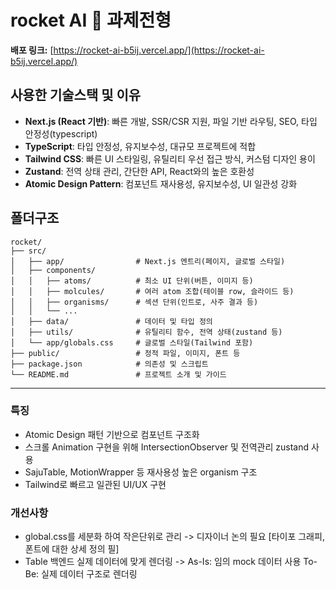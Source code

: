 # rocket AI 🚀 과제전형

**배포 링크:** [https://rocket-ai-b5ij.vercel.app/](https://rocket-ai-b5ij.vercel.app/)

## 사용한 기술스택 및 이유

- **Next.js (React 기반)**: 빠른 개발, SSR/CSR 지원, 파일 기반 라우팅, SEO, 타입 안정성(typescript)
- **TypeScript**: 타입 안정성, 유지보수성, 대규모 프로젝트에 적합
- **Tailwind CSS**: 빠른 UI 스타일링, 유틸리티 우선 접근 방식, 커스텀 디자인 용이
- **Zustand**: 전역 상태 관리, 간단한 API, React와의 높은 호환성
- **Atomic Design Pattern**: 컴포넌트 재사용성, 유지보수성, UI 일관성 강화

## 폴더구조

```
rocket/
├── src/
│   ├── app/                # Next.js 엔트리(페이지, 글로벌 스타일)
│   ├── components/
│   │   ├── atoms/          # 최소 UI 단위(버튼, 이미지 등)
│   │   ├── molcules/       # 여러 atom 조합(테이블 row, 슬라이드 등)
│   │   ├── organisms/      # 섹션 단위(인트로, 사주 결과 등)
│   │   └── ...
│   ├── data/               # 데이터 및 타입 정의
│   ├── utils/              # 유틸리티 함수, 전역 상태(zustand 등)
│   └── app/globals.css     # 글로벌 스타일(Tailwind 포함)
├── public/                 # 정적 파일, 이미지, 폰트 등
├── package.json            # 의존성 및 스크립트
└── README.md               # 프로젝트 소개 및 가이드
```

---

### 특징

- Atomic Design 패턴 기반으로 컴포넌트 구조화
- 스크롤 Animation 구현을 위해 IntersectionObserver 및 전역관리 zustand 사용
- SajuTable, MotionWrapper 등 재사용성 높은 organism 구조
- Tailwind로 빠르고 일관된 UI/UX 구현

### 개선사항

- global.css를 세분화 하여 작은단위로 관리 -> 디자이너 논의 필요 [타이포 그래피, 폰트에 대한 상세 정의 필]
- Table 백엔드 실제 데이터에 맞게 렌더링 -> As-Is: 임의 mock 데이터 사용 To-Be: 실제 데이터 구조로 렌더링
